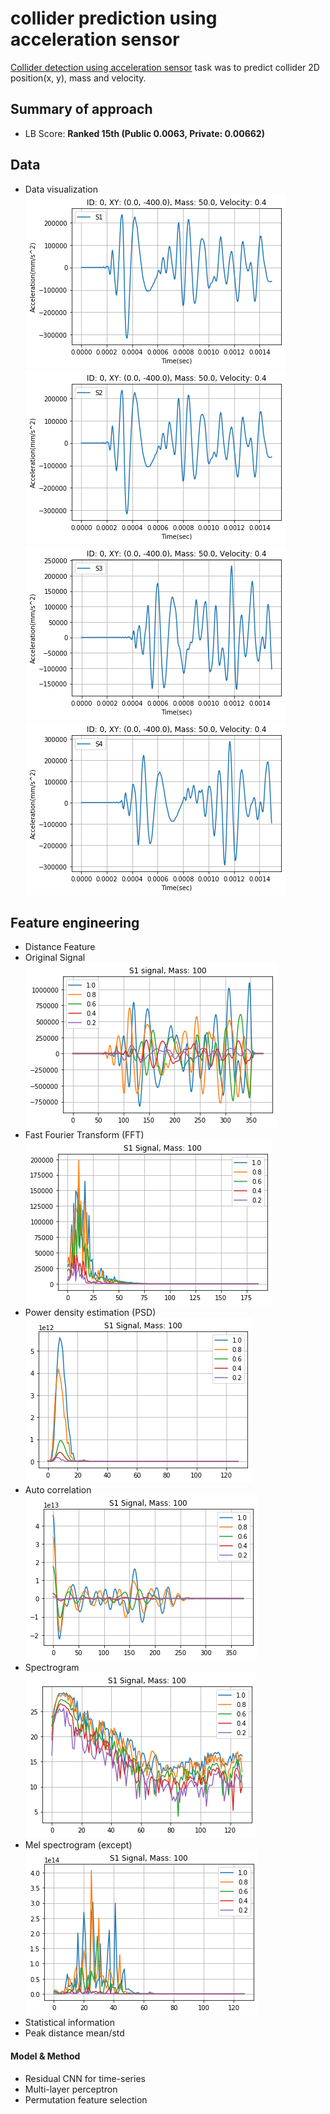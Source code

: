# collider prediction using acceleration sensor
[Collider detection using acceleration sensor](https://dacon.io/competitions/official/235614/overview/) task was to predict collider 2D position(x, y), mass and velocity.<br/>

## Summary of approach
- LB Score: **Ranked 15th (Public 0.0063, Private: 0.00662)**

## Data
- Data visualization<br/>
![acceleration sensor 1](./img/s1.png)<br/>
![acceleration sensor 2](./img/s2.png)<br/>
![acceleration sensor 3](./img/s3.png)<br/>
![acceleration sensor 4](./img/s4.png)<br/>

## Feature engineering
- Distance Feature
- Original Signal<br/>
![fft](./img/signal.png)<br/>
- Fast Fourier Transform (FFT)<br/>
![fft](./img/fft.png)<br/>
- Power density estimation (PSD)<br/>
![psd](./img/psd.png)<br/>
- Auto correlation<br/>
![autocorr](./img/autocorr.png)<br/>
- Spectrogram<br/>
![spectrogram](./img/spectrogram.png)<br/>
- Mel spectrogram (except)<br/>
![mel](./img/mel.png)<br/>
- Statistical information
- Peak distance mean/std

#### Model & Method
- Residual CNN for time-series
- Multi-layer perceptron
- Permutation feature selection
